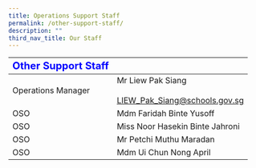 ```yaml
---
title: Operations Support Staff
permalink: /other-support-staff/
description: ""
third_nav_title: Our Staff
---
```

| <strong style="color: blue; font-size: 20px;">Other Support Staff</strong>   |   |
|--------------------|--------------------------------------------------------|
| Operations Manager | Mr Liew Pak Siang<br><br>LIEW_Pak_Siang@schools.gov.sg |
| OSO                | Mdm Faridah Binte Yusoff                               |
| OSO                | Miss Noor Hasekin Binte Jahroni                        |
| OSO                | Mr Petchi Muthu Maradan                                |
| OSO                | Mdm Ui Chun Nong April                                 |